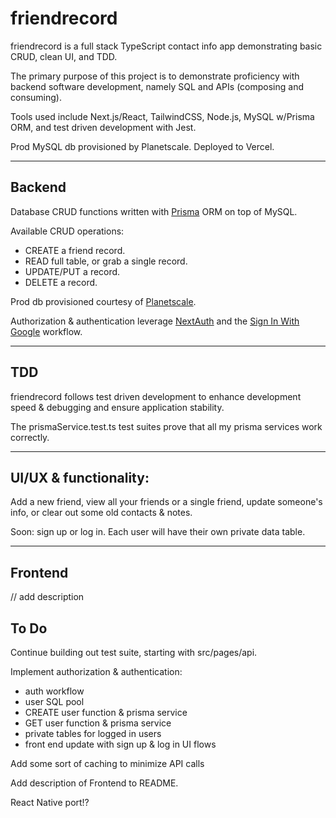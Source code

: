 # friendrecord

friendrecord is a full stack TypeScript contact info app demonstrating basic CRUD, clean UI, and TDD.

The primary purpose of this project is to demonstrate proficiency with backend software development, namely SQL and APIs (composing and consuming).

Tools used include Next.js/React, TailwindCSS, Node.js, MySQL w/Prisma ORM, and test driven development with Jest.

Prod MySQL db provisioned by Planetscale.
Deployed to Vercel.

---

## Backend

Database CRUD functions written with [Prisma](https://www.prisma.io/) ORM on top of MySQL.

Available CRUD operations:

- CREATE a friend record.
- READ full table, or grab a single record.
- UPDATE/PUT a record.
- DELETE a record.

Prod db provisioned courtesy of [Planetscale](https://planetscale.com/).

Authorization & authentication leverage [NextAuth](https://next-auth.js.org/) and the [Sign In With Google](https://developers.google.com/identity) workflow.

---

## TDD

friendrecord follows test driven development to enhance development speed & debugging and ensure application stability.

The prismaService.test.ts test suites prove that all my prisma services work correctly.

---

## UI/UX & functionality:

Add a new friend, view all your friends or a single friend, update someone's info, or clear out some old contacts & notes.

Soon: sign up or log in. Each user will have their own private data table.

---

## Frontend

// add description

## To Do

Continue building out test suite, starting with src/pages/api.

Implement authorization & authentication:

- auth workflow
- user SQL pool
- CREATE user function & prisma service
- GET user function & prisma service
- private tables for logged in users
- front end update with sign up & log in UI flows

Add some sort of caching to minimize API calls

Add description of Frontend to README.

React Native port!?
